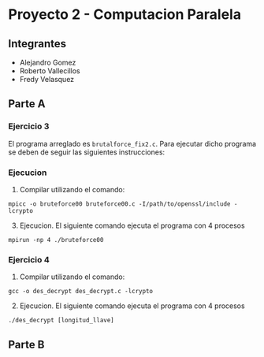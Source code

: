# Proyecto 2 - Computacion Paralela

## Integrantes 

- Alejandro Gomez
- Roberto Vallecillos
- Fredy Velasquez

## Parte A

### Ejercicio 3

El programa arreglado es `brutalforce_fix2.c`. Para ejecutar dicho programa se deben de seguir las siguientes instrucciones:

### Ejecucion


1. Compilar utilizando el comando:

`mpicc -o bruteforce00 bruteforce00.c -I/path/to/openssl/include -lcrypto`

3. Ejecucion. El siguiente comando ejecuta el programa con 4 procesos 

`mpirun -np 4 ./bruteforce00`

### Ejercicio 4

1. Compilar utilizando el comando:

`gcc -o des_decrypt des_decrypt.c -lcrypto`

2. Ejecucion. El siguiente comando ejecuta el programa con 4 procesos

`./des_decrypt [longitud_llave]`


## Parte B

